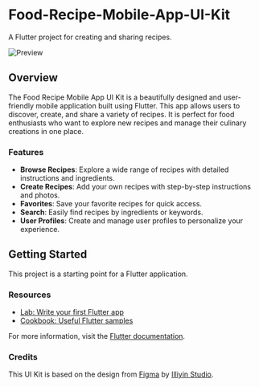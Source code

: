 # Food-Recipe-Mobile-App-UI-Kit

A Flutter project for creating and sharing recipes.

![Preview](https://i.imgur.com/Gd4Tu3E.png)

## Overview

The Food Recipe Mobile App UI Kit is a beautifully designed and user-friendly mobile application built using Flutter. This app allows users to discover, create, and share a variety of recipes. It is perfect for food enthusiasts who want to explore new recipes and manage their culinary creations in one place.

### Features

- **Browse Recipes**: Explore a wide range of recipes with detailed instructions and ingredients.
- **Create Recipes**: Add your own recipes with step-by-step instructions and photos.
- **Favorites**: Save your favorite recipes for quick access.
- **Search**: Easily find recipes by ingredients or keywords.
- **User Profiles**: Create and manage user profiles to personalize your experience.

## Getting Started

This project is a starting point for a Flutter application.

### Resources

- [Lab: Write your first Flutter app](https://docs.flutter.dev/get-started/codelab)
- [Cookbook: Useful Flutter samples](https://docs.flutter.dev/cookbook)

For more information, visit the [Flutter documentation](https://docs.flutter.dev/).

### Credits

This UI Kit is based on the design from [Figma](https://www.figma.com/community/file/1160186880726418317) by [Illiyin Studio](https://www.figma.com/@illiyinstudio).
